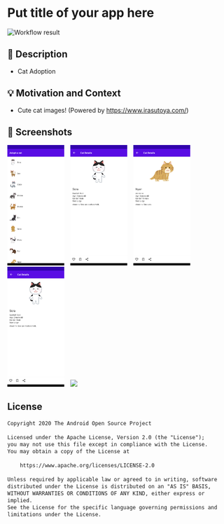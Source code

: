 # Put title of your app here

<!--- Replace <OWNER> with your Github Username and <REPOSITORY> with the name of your repository. -->
<!--- You can find both of these in the url bar when you open your repository in github. -->
![Workflow result](https://github.com/<OWNER>/<REPOSITORY>/workflows/Check/badge.svg)


## :scroll: Description
<!--- Describe your app in one or two sentences -->
- Cat Adoption


## :bulb: Motivation and Context
<!--- Optionally point readers to interesting parts of your submission. -->
<!--- What are you especially proud of? -->
- Cute cat images! (Powered by https://www.irasutoya.com/)

## :camera_flash: Screenshots
<!-- You can add more screenshots here if you like -->
<img src="/results/screenshot_1.png" width="130">&emsp;<img src="/results/screenshot_2.png" width="130">&emsp;<img src="/results/screenshot_3.png" width="130">&emsp;<img src="/results/screenshot_2.png" width="130">&emsp;<img src="/results/video.gif" width="130">


## License
```
Copyright 2020 The Android Open Source Project

Licensed under the Apache License, Version 2.0 (the "License");
you may not use this file except in compliance with the License.
You may obtain a copy of the License at

    https://www.apache.org/licenses/LICENSE-2.0

Unless required by applicable law or agreed to in writing, software
distributed under the License is distributed on an "AS IS" BASIS,
WITHOUT WARRANTIES OR CONDITIONS OF ANY KIND, either express or implied.
See the License for the specific language governing permissions and
limitations under the License.
```